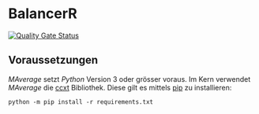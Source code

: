 # BalancerR
[![Quality Gate Status](https://sonarcloud.io/api/project_badges/measure?project=RetGal_BalancerR&metric=alert_status)](https://sonarcloud.io/dashboard?id=RetGal_BalancerR)

## Voraussetzungen

*MAverage* setzt *Python* Version 3 oder grösser voraus.
Im Kern verwendet *MAverage* die [ccxt](https://github.com/ccxt/ccxt) Bibliothek. Diese gilt es mittels [pip](https://pypi.org/project/pip/) zu installieren:

`python -m pip install -r requirements.txt`
